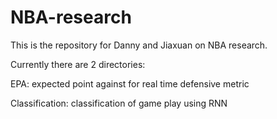 # NBA-research

This is the repository for Danny and Jiaxuan on NBA research.

Currently there are 2 directories:

EPA: expected point against for real time defensive metric

Classification: classification of game play using RNN